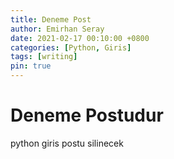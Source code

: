 ```yaml
---
title: Deneme Post
author: Emirhan Seray
date: 2021-02-17 00:10:00 +0800
categories: [Python, Giris]
tags: [writing]
pin: true
---
```


# Deneme Postudur

python giris postu silinecek
